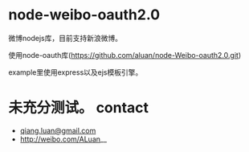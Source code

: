 node-weibo-oauth2.0
===========
微博nodejs库，目前支持新浪微博。

使用node-oauth库(https://github.com/aluan/node-Weibo-oauth2.0.git)

example里使用express以及ejs模板引擎。

未充分测试。
contact
============

* qiang.luan@gmail.com
* http://weibo.com/ALuan__

